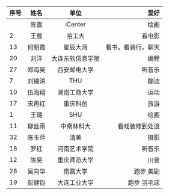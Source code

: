 |序号    | 姓名        |  单位    |  爱好       |
| :---        |   :----:    |   :----:    |          ---: |
|          | 陈震     |  iCenter    |     绘画     |
|     2     |  王晨    |  哈工大    |    看电影      |
|     13    |  何朝霞    |  星辰大海   |    看书，看骑行，聊天      |
|     20     |  刘洋    |  大连东软信息学院    |    编程      |
|     27     |  郑海昊    |  西安邮电大学    |    听音乐      |
|  7        |   刘锦涛   |    THU  |     蹦迪     |
|  10        |   伍海翔   |    湖南工商大学  |     运动    |
|   17       |     宋再红 |    重庆科创  |     旅游    |
|  1  | 王璐    |  SHU  |     绘画     |
|     11     |  柳丝雨    |  中南林科大    |    看戏装修到处浪      |
|    32   |  陈玉萍   |  清美   |    摄影      |
|  18 | 罗红   |  河南艺术学院  |  听音乐   |
|  12   | 陈昊   |  重庆师范大学    |     川普     |
|  28  | 吴向华    |  南昌大学  |    跑步 美剧     |
|  19  | 彭健钧    |  大连工业大学  |    跑步 羽毛球     |
